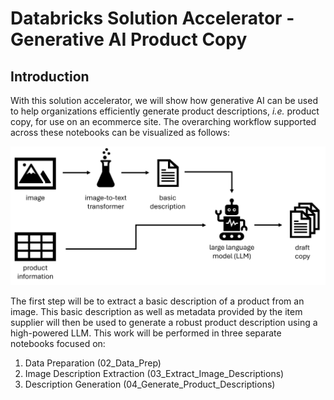 # Databricks Solution Accelerator - Generative AI Product Copy

## Introduction

With this solution accelerator, we will show how generative AI can be used to help organizations efficiently generate product descriptions, *i.e.* product copy, for use on an ecommerce site.  The overarching workflow supported across these notebooks can be visualized as follows:
</p>

<img src='./images/product_copy_workflow.png' alt="product copy workflow" width=600>

The first step will be to extract a basic description of a product from an image.  This basic description as well as metadata provided by the item supplier will then be used to generate a robust product description using a high-powered LLM.  This work will be performed in three separate notebooks focused on:
</p>

1. Data Preparation (02_Data_Prep)
2. Image Description Extraction (03_Extract_Image_Descriptions)
3. Description Generation (04_Generate_Product_Descriptions)
